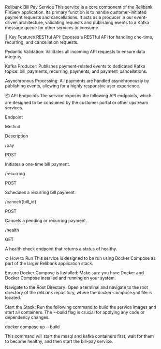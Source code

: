 Relibank Bill Pay Service
This service is a core component of the Relibank FinServ application. Its primary function is to handle customer-initiated payment requests and cancellations. It acts as a producer in our event-driven architecture, validating requests and publishing events to a Kafka message queue for other services to consume.

🚀 Key Features
RESTful API: Exposes a RESTful API for handling one-time, recurring, and cancellation requests.

Pydantic Validation: Validates all incoming API requests to ensure data integrity.

Kafka Producer: Publishes payment-related events to dedicated Kafka topics: bill_payments, recurring_payments, and payment_cancellations.

Asynchronous Processing: All payments are handled asynchronously by publishing events, allowing for a highly responsive user experience.

📦 API Endpoints
The service exposes the following API endpoints, which are designed to be consumed by the customer portal or other upstream services.

Endpoint

Method

Description

/pay

POST

Initiates a one-time bill payment.

/recurring

POST

Schedules a recurring bill payment.

/cancel/{bill_id}

POST

Cancels a pending or recurring payment.

/health

GET

A health check endpoint that returns a status of healthy.

⚙️ How to Run
This service is designed to be run using Docker Compose as part of the larger Relibank application stack.

Ensure Docker Compose is Installed: Make sure you have Docker and Docker Compose installed and running on your system.

Navigate to the Root Directory: Open a terminal and navigate to the root directory of the relibank repository, where the docker-compose.yml file is located.

Start the Stack: Run the following command to build the service images and start all containers. The --build flag is crucial for applying any code or dependency changes.

docker compose up --build

This command will start the mssql and kafka containers first, wait for them to become healthy, and then start the bill-pay service.